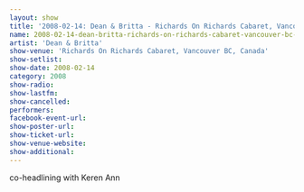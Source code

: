 ```yaml
---
layout: show
title: '2008-02-14: Dean & Britta - Richards On Richards Cabaret, Vancouver BC, Canada'
name: 2008-02-14-dean-britta-richards-on-richards-cabaret-vancouver-bc-canada
artist: 'Dean & Britta'
show-venue: 'Richards On Richards Cabaret, Vancouver BC, Canada'
show-setlist: 
show-date: 2008-02-14
category: 2008
show-radio: 
show-lastfm: 
show-cancelled: 
performers: 
facebook-event-url: 
show-poster-url: 
show-ticket-url: 
show-venue-website: 
show-additional: 
---
```


co-headlining with Keren Ann